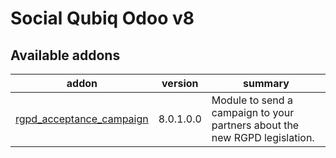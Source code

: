 Social Qubiq Odoo v8
=============================

[//]: # (addons)

Available addons
----------------
addon | version | summary
--- | --- | ---
[rgpd_acceptance_campaign](rgpd_acceptance_campaign) | 8.0.1.0.0 | Module to send a campaign to your partners about the new RGPD legislation.

[//]: # (end addons)
